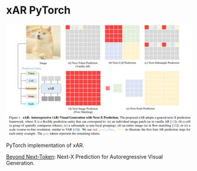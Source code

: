 # xAR PyTorch

<p align="center">
  <img src="xAR.png" alt="xAR" style="display:block; margin:auto; width:600px;" />
</p>

PyTorch implementation of xAR.

[Beyond Next-Token](https://arxiv.org/abs/2502.20388v1): Next-X Prediction for Autoregressive Visual Generation.
